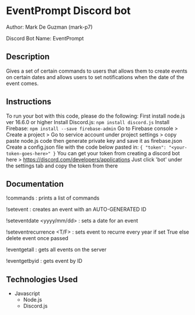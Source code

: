 # EventPrompt Discord bot

Author: Mark De Guzman (mark-p7)

Discord Bot Name: EventPrompt

## Description
Gives a set of certain commands to users that allows them to create events on certain dates and allows users to set notifications when
the date of the event comes.

## Instructions
To run your bot with this code, please do the following:
First install node.js ver 16.6.0 or higher
Install Discord.js: `npm install discord.js`
Install Firebase: `npm install --save firebase-admin`
Go to Firebase console > Create a project > Go to service account under project settings > copy paste node.js code then generate private key and save it as firebase.json
Create a config.json file with the code below pasted in:
`
{
    "token": "<your-token-goes-here>"
}
`
You can get your token from creating a discord bot here > https://discord.com/developers/applications
Just click 'bot' under the settings tab and copy the token from there

## Documentation

!commands
: prints a list of commands 
  
!setevent <Event Name>
: creates an event with an AUTO-GENERATED ID

!seteventdate <Event ID> <yyyy/mm/dd>
: sets a date for an event

!seteventrecurrence <Event ID> <T/F>
: sets event to recurre every year if set True else delete event once passed

!eventgetall
: gets all events on the server

!eventgetbyid <Event ID>
: gets event by ID

## Technologies Used
- Javascript
    - Node.js
    - Discord.js
